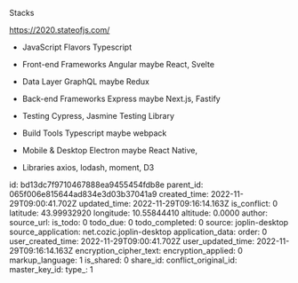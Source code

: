 Stacks

https://2020.stateofjs.com/

* JavaScript Flavors
Typescript

* Front-end Frameworks
Angular
maybe React, Svelte

* Data Layer
GraphQL
maybe Redux

* Back-end Frameworks
Express
maybe Next.js, Fastify

* Testing
Cypress, Jasmine
Testing Library 

* Build Tools
Typescript
maybe webpack

* Mobile & Desktop
Electron
maybe React Native, 

* Libraries
axios, lodash, moment, D3



id: bd13dc7f9710467888ea9455454fdb8e
parent_id: 065f006e815644ad834e3d03b37041a9
created_time: 2022-11-29T09:00:41.702Z
updated_time: 2022-11-29T09:16:14.163Z
is_conflict: 0
latitude: 43.99932920
longitude: 10.55844410
altitude: 0.0000
author: 
source_url: 
is_todo: 0
todo_due: 0
todo_completed: 0
source: joplin-desktop
source_application: net.cozic.joplin-desktop
application_data: 
order: 0
user_created_time: 2022-11-29T09:00:41.702Z
user_updated_time: 2022-11-29T09:16:14.163Z
encryption_cipher_text: 
encryption_applied: 0
markup_language: 1
is_shared: 0
share_id: 
conflict_original_id: 
master_key_id: 
type_: 1